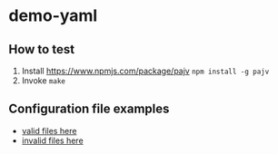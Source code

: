 # demo-yaml

## How to test

1. Install https://www.npmjs.com/package/pajv `npm install -g pajv`
2. Invoke `make`


## Configuration file examples

 - [valid files here](examples/valid)
 - [invalid files here](examples/invalid)
